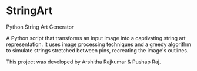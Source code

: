 # StringArt
Python String Art Generator

A Python script that transforms an input image into a captivating string art representation. It uses image processing techniques and a greedy algorithm to simulate strings stretched between pins, recreating the image's outlines.

This project was developed by Arshitha Rajkumar & Pushap Raj.
